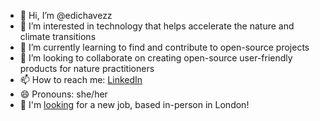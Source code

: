 - 👋 Hi, I’m @edichavezz
- 👀 I’m interested in technology that helps accelerate the nature and climate transitions
- 🌱 I’m currently learning to find and contribute to open-source projects
- 💞️ I’m looking to collaborate on creating open-source user-friendly products for nature practitioners
- 📫 How to reach me: [LinkedIn](https://www.linkedin.com/in/editachavezheredia) 
- 😄 Pronouns: she/her
- 💼 I'm [looking](https://editachavez.simple.ink/) for a new job, based in-person in London! 
